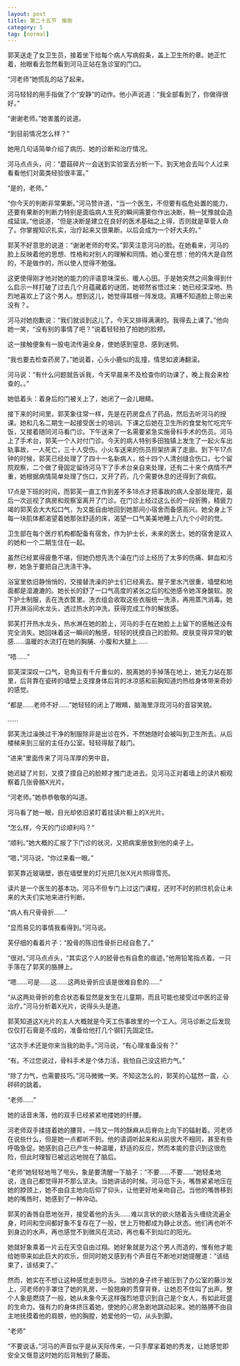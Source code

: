 ```yaml
---
layout: post
title: 第二十五节　推倒
category: 5
tag: [normal]
---
```


郭芙送走了女卫生员，接着坐下给每个病人写病假条，盖上卫生所的章。她正忙着，抬眼看去忽然看到河马正站在急诊室的门口。

“河老师”她慌乱的站了起来。

河马轻轻的用手指做了个“安静”的动作。他小声说道：“我全部看到了，你做得很好。”

“谢谢老师。”她害羞的说道。

“到目前情况怎么样？”

她用几句话简单介绍了病历、她的诊断和治疗情况。

河马点点头，问：“蘑菇碎片一会送到实验室去分析一下。到天地会去叫个人过来看看他们对菌类经验很丰富。”

“是的，老师。”

“你今天的判断非常果断。”河马赞许道，“当一个医生，不但要有临危处置的能力，还要有果断的判断力特别是面临病人生死的瞬间需要你作出决断，稍一犹豫就会造成延误。”他说道，“但是决断是建立在良好的医术基础之上得，否则就是草菅人命了。你掌握知识扎实，治疗起来又很果断。以后会成为一个好大夫的。”

郭芙不好意思的说道：“谢谢老师的夸奖。”郭芙注意河马的脸。在她看来，河马的脸上反映着他的思想、性格和对别人的理解和同情。她心里在想：他的伟大是自然的，不是做作的，所以使人觉得不勉强。

这更使得刚才他对她的能力的评语意味深长、暖人心田。于是她突然之间象得到什么启示一样打破了过去几个月蕴藏着的谜团，她顿然省悟过来：她已经深深地、热烈地喜欢上了这个男人。想到这儿，她觉得耳根一阵发烧。真糟不知道脸上带出来没有？。

河马对她抱歉说：“我们就谈到这儿了。今天又排得满满的。我得去上课了。”他向她一笑，“没有别的事情了吧？”说着轻轻拍了拍她的脸颊。

这一接触便象有一股电流传遍全身，使她感到窒息、感到迷惘。

“我也要去检查药房了。”她说着，心头小鹿似的乱撞，情思如波涛翻滚。

河马说：“有什么问题就告诉我，今天早晨来不及检查你的功课了，晚上我会来检查的。。”

她低着头：着身后的门被关上了，她闭了一会儿眼睛。

接下来的时间里，郭芙象往常一样，先是在药房盘点了药品，然后去听河马的授课。她和几名二期生一起接受医士的培训。下课之后她在卫生所的食堂匆忙吃完午饭，又接着随同河马看门诊。下午送来了一名需要紧急实施骨科手术的伤员。河马上了手术台，郭芙一个人对付门诊。今天的病人特别多田独镇上发生了一起火车出轨事故，一人死亡，三十人受伤。小火车送来的伤员担架挤满了走廊。到下午17点钟的时候，郭芙已经处理了了四十一名新病人，给十四个人清创缝合伤口，七个留院观察，二个做了骨固定留待河马下了手术台亲自来处理，还有二十来个病情不严重，她根据病情简单处理了伤口，又开了药，几个需要休息的还得到了病假。

17点是下班的时间，而郭芙一直工作到差不多18点才把事故的病人全部处理完，最后一次巡视了病房和观察室离开了门诊。在门诊上经过这么长的一段折腾，精疲力竭的郭芙会大大松口气，为又能自由地回到她那间小宿舍而备感高兴。她全身上下每一块肌体都渴望着她那张舒适的床，渴望一口气美美地睡上八九个小时的觉。

卫生部在每个医疗机构都配备有宿舍。作为护士长，未来的医士。她的宿舍是双人的她和一个二期生住在一起。

虽然已经累得疲惫不堪，但她仍想先洗个澡在门诊上经历了太多的伤痛、鲜血和污秽，她急于要把自己洗涤干净。

浴室里依旧静悄悄的，交接替洗澡的护士们已经离去。屋子里水汽很重，墙壁和地面都是湿漉漉的。她长长的舒了一口气高度的紧张之后的松弛感令她浑身酸软。脱下护士制服，丢在洗衣筐里。洗衣组会收取这些衣服统一洗涤，再用蒸汽消毒。她打开淋浴间水龙头，透过热水的冲洗，获得完成工作的解放感。

郭芙打开热水龙头，热水淋在她的脸上，河马的手在在她脸上上留下的感触还没有完全消失。她回味着这一瞬间的触感，轻轻的抚摸自己的脸颊。皮肤变得异常的敏感……温暖的水流打在她的胸脯、小腹和大腿上……

“唔……”

郭芙深深叹一口气，皂角豆有千斤重似的，脱离她的手掉落在地上，她无力站在那里，后背靠在瓷砖的墙壁上支撑身体后背的冰凉感和前胸知道灼热给身体带来奇妙的感觉。

“都是……老师不好……”她轻轻的闭上了眼睛，脑海里浮现河马的音容笑貌。

……

郭芙洗过澡换过干净的制服除非是出诊在外，不然她随时会被叫到卫生所去。从后楼梯来到三层的主任办公室。轻轻得敲了敲门。

“进来”里面传来了河马浑厚的男中音。

她迟疑了片刻，又摸了摸自己的脸颊才推门走进去。见河马正对着墙上的读片橱观察着几张骨骼X光片。

“河老师。”她恭恭敬敬的叫道。

河马看了她一眼，目光却依旧紧盯着挂读片橱上的X光片。

“怎么样，今天的门诊顺利吗？”

“顺利。”她大概的汇报了下门诊的状况，又把病案册放到他的桌子上。

“嗯，”河马说，“你过来看一眼。”

郭芙靠近玻璃壁，嵌在墙壁里的灯光把几张X光片照得雪亮。

读片是一个医生的基本功。河马不但专门上过这门课程，还时不时的抓住机会让未来的大夫们实地来进行判断。

“病人有尺骨骨折……”

“显而易见的事情我看得到。”河马说。

芙仔细的看着片子：“股骨的陈旧性骨折已经自愈了。”

“很对。”河马点点头，“其实这个人的胫骨也有自愈的痕迹。”他用铅笔指点着。一只手落在了郭芙的胳膊上。

“嗯……可是……这……这两处骨折应该是很难自愈的……”

“从这两处骨折的愈合状态看显然是发生在儿童期，而且可能也接受过中医的正骨治疗。”河马分析着X光片，说得头头是道。

郭芙知道这X光片的主人大概就是今天工伤事故里的一个工人。河马诊断之后发现仅仅打石膏是不成的，准备给他打几个钢钉先固定住。

“这次手术还是你来当我的助手。”河马说，“有心理准备没有？”

“有。不过您说过，骨科手术是个体力活，我怕自己没这把力气。”

“除了力气，也需要技巧。”河马微微一笑。不知这怎么的，郭芙的心猛然一震，心砰砰的跳着。

“老师……”

她的话音未落，他的双手已经紧紧地搂她的纤腰。

河老师双手揉搓着她的腰背，一阵又一阵的酥麻从后脊向上向下的辐射着。河老师在说些什么，但是她一点都听不到。他的语调听起来和从前很大不相同，甚至有些呼吸急促。她感到自己已产生一种温暖，舒适的反应，然而本能的意识到这很危险，但此时理智已被远远地抛在了脑后。

“老师”她轻轻地甩了甩头，象是要清醒一下脑子：“不要……不要……”她轻柔地说，连自己都觉得并不那么坚决。当她讲话的时候。河马低下头，嘴唇紧紧地压在她的脖颈上，她不由自主地向后仰了仰头，让他更好地亲吻自己。当他的嘴唇移到她的嘴唇时，她感到了一种冲动。

郭芙的香唇自愿地张开，接受着他的舌头……难以言状的欲火随着舌头缠绕流遍全身，时间和空间都好象不复存在了一般，世上万物都成为静止状态。他们再也听不到身边的水声，再也感觉不到微风在流动，再也看不到灿烂的阳光。

她就好象乘着一片云在天空自由过翔。她好象就是为这个男人而造的，惟有他才能给她带来如此巨大的欢乐，但同时她又感到有个声音在不断地对她提醒道：“该结束了，该结束了。”

然而，她实在不想让这种感觉走到尽头。当她的身子终于被压到了办公室的藤沙发上，河老师的手罩住了她的乳房，一股翘麻的贯穿背脊，让她忍不住叫了出声。整个人象是燃烧了一般，她从未象今天这样强烈地意识到自己是个女人，有如此旺盛的生命力。强有力的身体挤压着她，使她的心房急剧地跳动起来。她的胳膊不由自主地抚摸着他的肩膀，他的胸膛，她爱他的一切，从头到脚。

“老师”

“不要说话，”河马的声音似乎是从天际传来，一只手摩挲着她的秀发，让她感觉即安全又惬意这时她的后背触到了藤面。